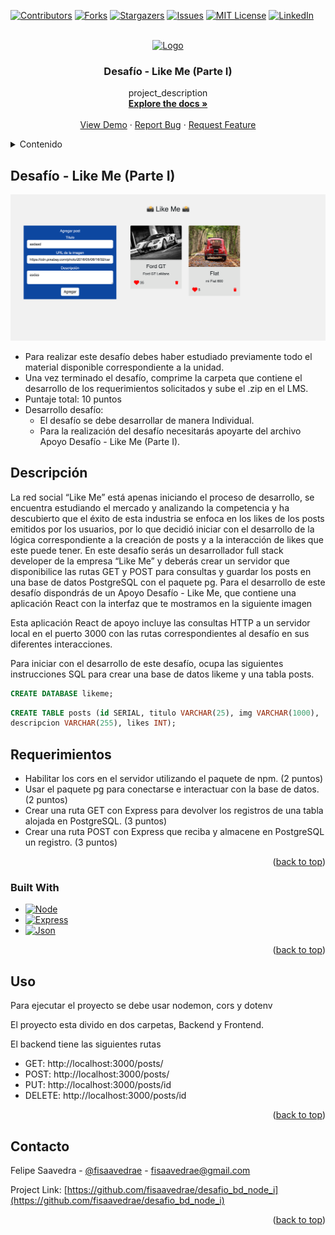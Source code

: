 <!-- Improved compatibility of back to top link: See: https://github.com/othneildrew/Best-README-Template/pull/73 -->
<a name="readme-top"></a>
<!--
*** Thanks for checking out the Best-README-Template. If you have a suggestion
*** that would make this better, please fork the repo and create a pull request
*** or simply open an issue with the tag "enhancement".
*** Don't forget to give the project a star!
*** Thanks again! Now go create something AMAZING! :D
-->



<!-- PROJECT SHIELDS -->
<!--
*** I'm using markdown "reference style" links for readability.
*** Reference links are enclosed in brackets [ ] instead of parentheses ( ).
*** See the bottom of this document for the declaration of the reference variables
*** for contributors-url, forks-url, etc. This is an optional, concise syntax you may use.
*** https://www.markdownguide.org/basic-syntax/#reference-style-links
-->
[![Contributors][contributors-shield]][contributors-url]
[![Forks][forks-shield]][forks-url]
[![Stargazers][stars-shield]][stars-url]
[![Issues][issues-shield]][issues-url]
[![MIT License][license-shield]][license-url]
[![LinkedIn][linkedin-shield]][linkedin-url]



<!-- PROJECT LOGO -->
<br />
<div align="center">
  <a href="https://github.com/fisaavedrae/desafio_bd_node_i">
    <img src="https://fidatech.net/felipe/" alt="Logo" width="80" height="80">
  </a>

<h3 align="center">Desafío - Like Me (Parte I)</h3>

  <p align="center">
    project_description
    <br />
    <a href="https://github.com/fisaavedrae/desafio_bd_node_i"><strong>Explore the docs »</strong></a>
    <br />
    <br />
    <a href="https://github.com/fisaavedrae/desafio_bd_node_i">View Demo</a>
    ·
    <a href="https://github.com/fisaavedrae/desafio_bd_node_i/issues">Report Bug</a>
    ·
    <a href="https://github.com/fisaavedrae/desafio_bd_node_i/issues">Request Feature</a>
  </p>
</div>



<!-- TABLE OF CONTENTS -->
<details>
  <summary>Contenido</summary>
  <ol>
    <li>
      <a href="#about-the-project">Acerca del Proyecto</a>
      <ul>
        <li><a href="#built-with">Construido con</a></li>
      </ul>
    </li>    
  </ol>
</details>



<!-- ABOUT THE PROJECT -->
## Desafío - Like Me (Parte I)

[![Product Name Screen Shot][product-screenshot]](https://fidatech.net/felipe/)

<ul>
<li>
Para realizar este desafío debes haber estudiado previamente todo el material
disponible correspondiente a la unidad.
</li>
<li>Una vez terminado el desafío, comprime la carpeta que contiene el desarrollo de los
requerimientos solicitados y sube el .zip en el LMS.</li>
<li>Puntaje total: 10 puntos</li>
<li>Desarrollo desafío:
<ul>
<li>El desafío se debe desarrollar de manera Individual.</li>
<li>Para la realización del desafío necesitarás apoyarte del archivo Apoyo Desafío - Like Me (Parte I).</li>
</li>
</ul></ul>

## Descripción
La red social “Like Me” está apenas iniciando el proceso de desarrollo, se encuentra
estudiando el mercado y analizando la competencia y ha descubierto que el éxito de esta
industria se enfoca en los likes de los posts emitidos por los usuarios, por lo que decidió
iniciar con el desarrollo de la lógica correspondiente a la creación de posts y a la interacción
de likes que este puede tener.
En este desafío serás un desarrollador full stack developer de la empresa “Like Me” y
deberás crear un servidor que disponibilice las rutas GET y POST para consultas y guardar
los posts en una base de datos PostgreSQL con el paquete pg.
Para el desarrollo de este desafío dispondrás de un Apoyo Desafío - Like Me, que contiene
una aplicación React con la interfaz que te mostramos en la siguiente imagen

Esta aplicación React de apoyo incluye las consultas HTTP a un servidor local en el puerto
3000 con las rutas correspondientes al desafío en sus diferentes interacciones.

Para iniciar con el desarrollo de este desafío, ocupa las siguientes instrucciones SQL para
crear una base de datos likeme y una tabla posts.

```sql
CREATE DATABASE likeme;
```
```sql
CREATE TABLE posts (id SERIAL, titulo VARCHAR(25), img VARCHAR(1000),
descripcion VARCHAR(255), likes INT);
```


## Requerimientos
<ul>
<li>Habilitar los cors en el servidor utilizando el paquete de npm. (2 puntos)</li>
<li>Usar el paquete pg para conectarse e interactuar con la base de datos. (2 puntos)</li>
<li>Crear una ruta GET con Express para devolver los registros de una tabla alojada en PostgreSQL. (3 puntos)</li>
<li>Crear una ruta POST con Express que reciba y almacene en PostgreSQL un  registro. (3 puntos)</li>
</ul>


<p align="right">(<a href="#readme-top">back to top</a>)</p>



### Built With

* [![Node][Node.js]][Node-url]
* [![Express][Express.js]][Express-url]
* [![Json][Json]][Json-url]


<p align="right">(<a href="#readme-top">back to top</a>)</p>

<!-- USAGE EXAMPLES -->
## Uso

Para ejecutar el proyecto se debe usar nodemon, cors y dotenv

El proyecto esta divido en dos carpetas, Backend y Frontend.

El backend tiene las siguientes rutas

<ul>
<li>GET: http://localhost:3000/posts/</li>
<li>POST: http://localhost:3000/posts/</li>
<li>PUT: http://localhost:3000/posts/id</li>
<li>DELETE: http://localhost:3000/posts/id</li>
</ul>
 

<p align="right">(<a href="#readme-top">back to top</a>)</p>


<!-- CONTACT -->
## Contacto

Felipe Saavedra - [@fisaavedrae](https://fidatech.net/felipe/) - fisaavedrae@gmail.com

Project Link: [https://github.com/fisaavedrae/desafio_bd_node_i](https://github.com/fisaavedrae/desafio_bd_node_i)

<p align="right">(<a href="#readme-top">back to top</a>)</p>






<!-- MARKDOWN LINKS & IMAGES -->
<!-- https://www.markdownguide.org/basic-syntax/#reference-style-links -->
[contributors-shield]: https://img.shields.io/github/contributors/fisaavedrae/desafio_bd_node_i.svg?style=for-the-badge
[contributors-url]: https://github.com/fisaavedrae/desafio_bd_node_i/graphs/contributors
[forks-shield]: https://img.shields.io/github/forks/fisaavedrae/desafio_bd_node_i.svg?style=for-the-badge
[forks-url]: https://github.com/fisaavedrae/desafio_bd_node_i/network/members
[stars-shield]: https://img.shields.io/github/stars/fisaavedrae/desafio_bd_node_i.svg?style=for-the-badge
[stars-url]: https://github.com/fisaavedrae/desafio_bd_node_i/stargazers
[issues-shield]: https://img.shields.io/github/issues/fisaavedrae/desafio_bd_node_i.svg?style=for-the-badge
[issues-url]: https://github.com/fisaavedrae/desafio_bd_node_i/issues
[license-shield]: https://img.shields.io/github/license/fisaavedrae/desafio_bd_node_i.svg?style=for-the-badge
[license-url]: https://github.com/fisaavedrae/desafio_bd_node_i/blob/master/LICENSE.txt
[linkedin-shield]: https://img.shields.io/badge/-LinkedIn-black.svg?style=for-the-badge&logo=linkedin&colorB=555
[linkedin-url]: https://linkedin.com/in/fisaavedrae
[product-screenshot]: https://github.com/fisaavedrae/desafio_bd_node_i/blob/main/frontend/src/assets/screenshot.png
[Node.js]: https://img.shields.io/badge/node.js-000000?style=for-the-badge&logo=nodedotjs&logoColor=white
[Node-url]: https://nodejs.org/en
[Express.js]: https://img.shields.io/badge/express.js-000000?style=for-the-badge&logo=express&logoColor=white
[Express-url]: https://expressjs.com/
[Json]: https://img.shields.io/badge/json-000000?style=for-the-badge&logo=json&logoColor=white
[Json-url]: https://www.json.org/json-es.html
